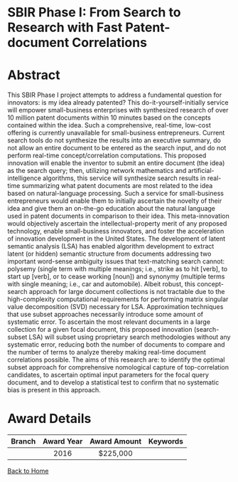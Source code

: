 
SBIR Phase I: From Search to Research with Fast Patent-document Correlations
============================================================================

# Abstract


This SBIR Phase I project attempts to address a fundamental question for innovators: is my idea already patented? This do-it-yourself-initially service will empower small-business enterprises with synthesized research of over 10 million patent documents within 10 minutes based on the concepts contained within the idea. Such a comprehensive, real-time, low-cost offering is currently unavailable for small-business entrepreneurs. Current search tools do not synthesize the results into an executive summary, do not allow an entire document to be entered as the search input, and do not perform real-time concept/correlation computations. This proposed innovation will enable the inventor to submit an entire document (the idea) as the search query; then, utilizing network mathematics and artificial-intelligence algorithms, this service will synthesize search results in real-time summarizing what patent documents are most related to the idea based on natural-language processing. Such a service for small-business entrepreneurs would enable them to initially ascertain the novelty of their idea and give them an on-the-go education about the natural language used in patent documents in comparison to their idea. This meta-innovation would objectively ascertain the intellectual-property merit of any proposed technology, enable small-business innovators, and foster the acceleration of innovation development in the United States. The development of latent semantic analysis (LSA) has enabled algorithm development to extract latent (or hidden) semantic structure from documents addressing two important word-sense ambiguity issues that text-matching search cannot: polysemy (single term with multiple meanings; i.e., strike as to hit [verb], to start up [verb], or to cease working [noun]) and synonymy (multiple terms with single meaning; i.e., car and automobile). Albeit robust, this concept-search approach for large document collections is not tractable due to the high-complexity computational requirements for performing matrix singular value decomposition (SVD) necessary for LSA. Approximation techniques that use subset approaches necessarily introduce some amount of systematic error. To ascertain the most relevant documents in a large collection for a given focal document, this proposed innovation (search-subset LSA) will subset using proprietary search methodologies without any systematic error, reducing both the number of documents to compare and the number of terms to analyze thereby making real-time document correlations possible. The aims of this research are: to identify the optimal subset approach for comprehensive nomological capture of top-correlation candidates, to ascertain optimal input parameters for the focal query document, and to develop a statistical test to confirm that no systematic bias is present in this approach.  

# Award Details

|Branch|Award Year|Award Amount|Keywords|
| :---: | :---: | :---: | :---: |
||2016|$225,000||
  
  


[Back to Home](https://github.com/chrischow/dod_sbir_awards/JT/#244)
